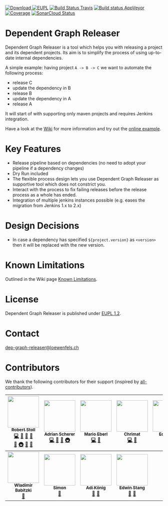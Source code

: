 [![Download](https://api.bintray.com/packages/loewenfels/oss/dep-graph-releaser/images/download.svg) ](https://bintray.com/loewenfels/oss/dep-graph-releaser/_latestVersion)
[![EUPL](https://img.shields.io/badge/license-EUPL%201.2-brightgreen.svg)](https://joinup.ec.europa.eu/collection/eupl/eupl-text-11-12)
[![Build Status Travis](https://travis-ci.org/loewenfels/dep-graph-releaser.svg?branch=master)](https://travis-ci.org/loewenfels/dep-graph-releaser/branches)
[![Build status AppVeyor](https://ci.appveyor.com/api/projects/status/2cw4dnwkmlpb7fnn/branch/master?svg=true)](https://ci.appveyor.com/project/loewenfels/dep-graph-releaser/branch/master)
[![Coverage](https://codecov.io/github/loewenfels/dep-graph-releaser/coverage.svg?branch=master)](https://codecov.io/github/loewenfels/dep-graph-releaser?branch=master)
[![SonarCloud Status](https://sonarcloud.io/api/project_badges/measure?project=loewenfels_dep-graph-releaser&metric=alert_status)](https://sonarcloud.io/dashboard?id=loewenfels_dep-graph-releaser)


# Dependent Graph Releaser
Dependent Graph Releaser is a tool which helps you with releasing a project and its dependent projects.
Its aim is to simplify the process of using up-to-date internal dependencies.
 
A simple example: having project `A -> B -> C` we want to automate the following process:
- release C
- update the dependency in B
- release B
- update the dependency in A
- release A

It will start of with supporting only maven projects and requires Jenkins integration.

Have a look at the [Wiki](https://github.com/loewenfels/dep-graph-releaser/wiki) 
for more information and try out the [online example](https://loewenfels.github.io/dep-graph-releaser/#./release.json).

# Key Features
- Release pipeline based on dependencies (no need to adopt your pipeline if a dependency changes)
- Dry Run included
- The flexible process design lets you use Dependent Graph Releaser as supportive tool which does not constrict you.
- Interact with the process to fix failing releases before the release process as a whole has ended.
- Integration of multiple jenkins instances possible (e.g. eases the migration from Jenkins 1.x to 2.x)
   
# Design Decisions   
- In case a dependency has specified `${project.version}` as `<version>` then it will be replaced with the new version.
   
# Known Limitations
Outlined in the Wiki page [Known Limitations](https://github.com/loewenfels/dep-graph-releaser/wiki/Known-Limitations).

# License
Dependent Graph Releaser is published under [EUPL 1.2](https://joinup.ec.europa.eu/collection/eupl/eupl-text-11-12).

# Contact
dep-graph-releaser@loewenfels.ch

# Contributors
We thank the following contributors for their support (inspired by [all-contributors](https://github.com/kentcdodds/all-contributors#emoji-key)).

| [<img src="https://avatars0.githubusercontent.com/u/5557885?s=460&v=4" width="100px;"/><br /><sub><b>Robert Stoll</b></sub>](https://tutteli.ch)<br/> [💻](#code "Code") [🤔](#ideas "Ideas & Planing") [💬](#questions "Answering Questions") [👀](#review "Review Pull Requests")<br/> [📖](#doc "Documentation") [🚇](#infrastructure "Infrastructure") [🔧](#tools "Tools") [🐛](#bug "Bug Reports") | [<img src="https://avatars1.githubusercontent.com/u/39348110?s=460&v=4" width="100px;"/><br /><sub><b>Adrian Scherer</b></sub>](https://github.com/schereradi)<br/> [💻](#code "Code") [👀](#review "Review Pull Requests") [📖](#doc "Documentation") [🚇](#infrastructure "Infrastructure") | [<img src="https://avatars1.githubusercontent.com/u/22729797?s=460&v=4" width="100px;"/><br /><sub><b>Mario Eberl</b></sub>](https://github.com/hubmop)<br/> [💻](#code "Code") [🤔](#ideas "Ideas & Planing") | [<img src="https://avatars3.githubusercontent.com/u/14939597?s=460&v=4" width="100px"/><br /><sub><b>Chrimat</b></sub>](https://github.com/Chrimat)<br/> [💻](#code "Code") [🐛](#bug "Bug Reports") | [<img src="https://avatars2.githubusercontent.com/u/5530915?s=460&v=4" width="100px"/><br /><sub><b>Edimasta</b></sub>](https://github.com/Edimasta)<br/> [💻](#code "Code") | [<img src="https://avatars0.githubusercontent.com/u/37987805?s=460&v=4" width="100px"/><br /><sub><b>kayth1</b></sub>](https://github.com/kayth1)<br/> [💻](#code "Code") [🐛](#bug "Bug Reports") |
| :---: | :---: | :---: | :---: | :---: | :---: |
| [<img src="https://avatars3.githubusercontent.com/u/36969748?s=460&v=4" width="100px;"/><br /><sub><b>Wladimir Babitzki</b></sub>](https://github.com/wbabitzki)<br/> [🐛](#bug "Bug Reports") | [<img src="https://avatars0.githubusercontent.com/u/20090741?s=460&v=4" width="100px;"/><br /><sub><b>Simon</b></sub>](https://github.com/sniederb)<br/> [🐛](#bug "Bug Reports") | [<img src="https://avatars2.githubusercontent.com/u/2034531?s=460&v=4" width="100px;"/><br /><sub><b>Adi König</b></sub>](https://github.com/Anchialas)<br/> [🐛](#bug "Bug Reports") [🤔](#ideas "Ideas & Planing") | [<img src="https://avatars1.githubusercontent.com/u/332937?s=400&v=4" width="100px;"/><br /><sub><b>Edwin Stang</b></sub>](https://github.com/subes)<br/> [🐛](#bug "Bug Reports") [🤔](#ideas "Ideas & Planing")
